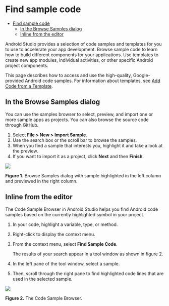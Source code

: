 # Find sample code

- [Find sample code](#find-sample-code)
  - [In the Browse Samples dialog](#in-the-browse-samples-dialog)
  - [Inline from the editor](#inline-from-the-editor)

Android Studio provides a selection of code samples and templates for you to use to accelerate your app development. Browse sample code to learn how to build different components for your applications. Use templates to create new app modules, individual activities, or other specific Android project components.

This page describes how to access and use the high\-quality, Google\-provided Android code samples. For information about templates, see [Add Code from a Template](https://developer.android.com/studio/projects/templates).

## In the Browse Samples dialog

You can use the samples browser to select, preview, and import one or more sample apps as projects. You can also browse the source code through GitHub.

1.  Select **File > New > Import Sample**.
2.  Use the search box or the scroll bar to browse the samples.
3.  When you find a sample that interests you, highlight it and take a look at the preview.
4.  If you want to import it as a project, click **Next** and then **Finish**.

![](https://developer.android.com/studio/images/write/browse-samples_2x.png)

**Figure 1.** Browse Samples dialog with sample highlighted in the left column and previewed in the right column.

## Inline from the editor

The Code Sample Browser in Android Studio helps you find Android code samples based on the currently highlighted symbol in your project.

1.  In your code, highlight a variable, type, or method.
2.  Right\-click to display the context menu.
3.  From the context menu, select **Find Sample Code**.

    The results of your search appear in a tool window as shown in figure 2.

4.  In the left pane of the tool window, select a sample.
5.  Then, scroll through the right pane to find highlighted code lines that are used in the selected sample.

![](https://developer.android.com/studio/images/write/code-sample-browser_2x.png)

**Figure 2.** The Code Sample Browser.